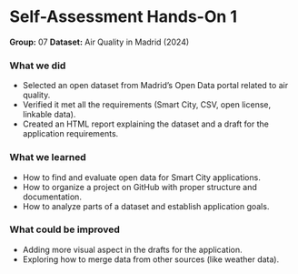 # Self-Assessment Hands-On 1

**Group:** 07
**Dataset:** Air Quality in Madrid (2024)

### What we did
- Selected an open dataset from Madrid’s Open Data portal related to air quality.
- Verified it met all the requirements (Smart City, CSV, open license, linkable data).
- Created an HTML report explaining the dataset and a draft for the application requirements.

### What we learned
- How to find and evaluate open data for Smart City applications.
- How to organize a project on GitHub with proper structure and documentation.
- How to analyze parts of a dataset and establish application goals.

### What could be improved
- Adding more visual aspect in the drafts for the application.
- Exploring how to merge data from other sources (like weather data).
